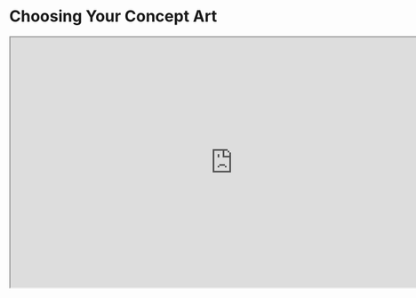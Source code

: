 # Choosing Your Concept Art

<p><iframe src="https://www.youtube.com/embed/32Sz9SJs3GA?rel=0" width="800" height="450" allowfullscreen="allowfullscreen" allow="accelerometer; autoplay; clipboard-write; encrypted-media; gyroscope; picture-in-picture"></iframe></p>
<p>&nbsp;</p>